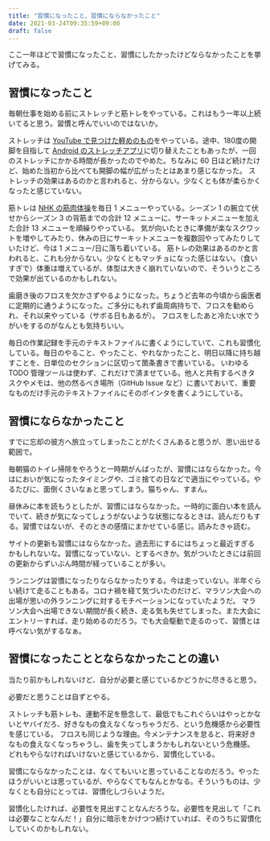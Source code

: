 ```yaml
---
title: "習慣になったこと、習慣にならなかったこと"
date: 2021-03-24T09:35:59+09:00
draft: false
---
```


ここ一年ほどで習慣になったこと、習慣にしたかったけどならなかったことを挙げてみる。

## 習慣になったこと

毎朝仕事を始める前にストレッチと筋トレをやっている。これはもう一年以上続いてると思う。習慣と呼んでいいのではないか。

ストレッチは [YouTube で見つけた軽めのもの](https://youtu.be/vY_TnUYfHQo)をやっている。途中、180度の開脚を目指して [Android のストレッチアプリ](https://play.google.com/store/apps/details?id=splits.splitstraining.dothesplits.splitsin30days)に切り替えたこともあったが、一回のストレッチにかかる時間が長かったのでやめた。ちなみに 60 日ほど続けたけど、始めた当初から比べても開脚の幅が広がったとはあまり感じなかった。
ストレッチの効果はあるのかと言われると、分からない。少なくとも体が柔らかくなったと感じていない。

筋トレは [NHK の筋肉体操](https://www.nhk.or.jp/d-garage/program/?program=82)を毎日 1 メニューやっている。シーズン 1 の腕立て伏せからシーズン 3 の背筋までの合計 12 メニューに、サーキットメニューを加えた合計 13 メニューを順繰りやっている。
気が向いたときに準備が楽なスクワットを増やしてみたり、休みの日にサーキットメニューを複数回やってみたりしていたけど、今は 1 メニュー/日に落ち着いている。
筋トレの効果はあるのかと言われると、これも分からない。少なくともマッチョになった感じはない。（食いすぎで）体重は増えているが、体型は大きく崩れていないので、そういうところで効果が出ているのかもしれない。

歯磨き後のフロスを欠かさずやるようになった。ちょうど去年の今頃から歯医者に定期的に通うようになった。ご多分にもれず歯周病持ちで、フロスを勧められ、それ以来やっている（サボる日もあるが）。
フロスをしたあと冷たい水でうがいをするのがなんとも気持ちいい。

毎日の作業記録を手元のテキストファイルに書くようにしていて、これも習慣化している。毎日のやること、やったこと、やれなかったこと、明日以降に持ち越すことを、日単位のセクションに区切って箇条書きで書いている。
いわゆる TODO 管理ツールは使わず、これだけで済ませている。他人と共有するべきタスクやメモは、他の然るべき場所（GitHub Issue など）に書いておいて、重要なものだけ手元のテキストファイルにそのポインタを書くようにしている。

## 習慣にならなかったこと

すでに忘却の彼方へ旅立ってしまったことがたくさんあると思うが、思い出せる範囲で。

毎朝猫のトイレ掃除をやろうと一時期がんばったが、習慣にはならなかった。今はにおいが気になったタイミングや、ゴミ捨ての日などで適当にやっている。やるたびに、面倒くさいなぁと思ってしまう。猫ちゃん、すまん。

昼休みに本を読もうとしたが、習慣にはならなかった。一時的に面白い本を読んでいて、続きが気になってしょうがないような状態になるときは、読んだりもする。習慣ではないが、そのときの感情にまかせている感じ。読みたきゃ読む。

サイトの更新も習慣にはならなかった。過去形にするにはちょっと最近すぎるかもしれないな。習慣になっていない、とするべきか。気がついたときには前回の更新からずいぶん時間が経っていることが多い。

ランニングは習慣になったりならなかったりする。今は走っていない。半年ぐらい続けて走ることもある。コロナ禍を経て気づいたのだけど、マラソン大会への出場が思いの外ランニングに対するモチベーションになっていたようだ。
マラソン大会へ出場できない期間が長く続き、走る気も失せてしまった。また大会にエントリーすれば、走り始めるのだろう。でも大会駆動で走るのって、習慣とは呼べない気がするなぁ。

## 習慣になったこととならなかったことの違い

当たり前かもしれないけど、自分が必要と感じているかどうかに尽きると思う。

必要だと思うことは自ずとやる。

ストレッチも筋トレも、運動不足を懸念して、最低でもこれぐらいはやっとかないとヤバイだろ、好きなもの食えなくなっちゃうだろ、という危機感から必要性を感じている。
フロスも同じような理由。今メンテナンスを怠ると、将来好きなもの食えなくなっちゃうし、歯を失ってしまうかもしれないという危機感。
どれもやらなければいけないと感じているから、習慣化している。

習慣にならなかったことは、なくてもいいと思っていることなのだろう。やったほうがいいとは思っているが、やらなくてもなんとかなる。そういうものは、少なくとも自分にとっては、習慣化しづらいようだ。

習慣化したければ、必要性を見出すことなんだろうな。必要性を見出して「これは必要なことなんだ！」自分に暗示をかけつつ続けていれば、そのうちに習慣化していくのかもしれない。

